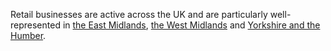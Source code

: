 Retail businesses are active across the UK and are particularly well-represented in [the East Midlands](/int/where-to-invest/east-midlands), [the West Midlands](/int/where-to-invest/west-midlands) and [Yorkshire and the Humber](/int/where-to-invest/yorkshire-and-the-humber).